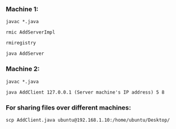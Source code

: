### Machine 1:
    javac *.java

    rmic AddServerImpl

    rmiregistry

    java AddServer

### Machine 2:
    javac *.java

    java AddClient 127.0.0.1 (Server machine's IP address) 5 8


### For sharing files over different machines:
    scp AddClient.java ubuntu@192.168.1.10:/home/ubuntu/Desktop/

  
